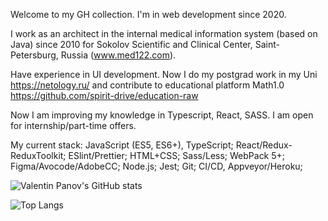 Welcome to my GH collection. I'm in web development since 2020.

I work as an architect in the internal medical information system (based on Java) since 2010 for Sokolov Scientific and Clinical Center, Saint-Petersburg, Russia (www.med122.com).

Have experience in UI development. Now I do my postgrad work in my Uni https://netology.ru/ and contribute to educational platform Math1.0 https://github.com/spirit-drive/education-raw

Now I am improving my knowledge in Typescript, React, SASS. 
I am open for internship/part-time offers.

My current stack: JavaScript (ES5, ES6+), TypeScript;
React/Redux-ReduxToolkit;
ESlint/Prettier;
HTML+CSS;
Sass/Less;
WebPack 5+;
Figma/Avocode/AdobeCC;
Node.js;
Jest;
Git;
CI/CD, Appveyor/Heroku;

![Valentin Panov's GitHub stats](https://github-readme-stats.vercel.app/api?username=valentin-panov)

![Top Langs](https://github-readme-stats.vercel.app/api/top-langs/?username=valentin-panov&layout=compact)

